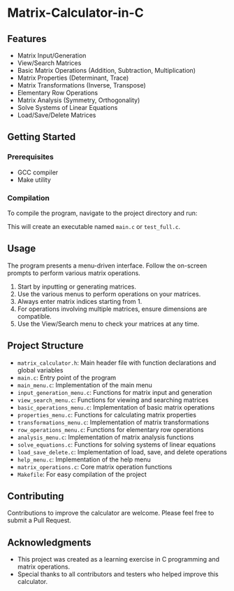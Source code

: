 # Matrix-Calculator-in-C

## Features

- Matrix Input/Generation
- View/Search Matrices
- Basic Matrix Operations (Addition, Subtraction, Multiplication)
- Matrix Properties (Determinant, Trace)
- Matrix Transformations (Inverse, Transpose)
- Elementary Row Operations
- Matrix Analysis (Symmetry, Orthogonality)
- Solve Systems of Linear Equations
- Load/Save/Delete Matrices

## Getting Started

### Prerequisites

- GCC compiler
- Make utility

### Compilation

To compile the program, navigate to the project directory and run:

This will create an executable named `main.c` or `test_full.c`.

## Usage

The program presents a menu-driven interface. Follow the on-screen prompts to perform various matrix operations.

1. Start by inputting or generating matrices.
2. Use the various menus to perform operations on your matrices.
3. Always enter matrix indices starting from 1.
4. For operations involving multiple matrices, ensure dimensions are compatible.
5. Use the View/Search menu to check your matrices at any time.

## Project Structure

- `matrix_calculator.h`: Main header file with function declarations and global variables
- `main.c`: Entry point of the program
- `main_menu.c`: Implementation of the main menu
- `input_generation_menu.c`: Functions for matrix input and generation
- `view_search_menu.c`: Functions for viewing and searching matrices
- `basic_operations_menu.c`: Implementation of basic matrix operations
- `properties_menu.c`: Functions for calculating matrix properties
- `transformations_menu.c`: Implementation of matrix transformations
- `row_operations_menu.c`: Functions for elementary row operations
- `analysis_menu.c`: Implementation of matrix analysis functions
- `solve_equations.c`: Functions for solving systems of linear equations
- `load_save_delete.c`: Implementation of load, save, and delete operations
- `help_menu.c`: Implementation of the help menu
- `matrix_operations.c`: Core matrix operation functions
- `Makefile`: For easy compilation of the project

## Contributing

Contributions to improve the calculator are welcome. Please feel free to submit a Pull Request.

## Acknowledgments

- This project was created as a learning exercise in C programming and matrix operations.
- Special thanks to all contributors and testers who helped improve this calculator.
